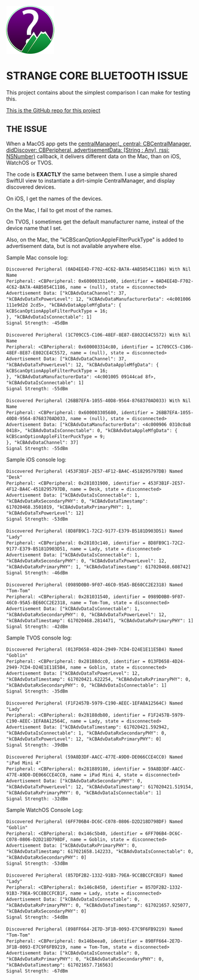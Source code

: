 ![Icon](icon.png)

# STRANGE CORE BLUETOOTH ISSUE

This project contains about the simplest comparison I can make for testing this.

[This is the GitHub repo for this project](https://github.com/ChrisMarshallNY/TestCBIssue)

## THE ISSUE

When a MacOS app gets the [centralManager(_ central: CBCentralManager, didDiscover: CBPeripheral, advertisementData: [String : Any], rssi: NSNumber)](https://developer.apple.com/documentation/corebluetooth/cbcentralmanagerdelegate/1518937-centralmanager) callback, it delivers different data on the Mac, than on iOS, WatchOS or TVOS.

The code is **EXACTLY** the same between them. I use a simple shared SwiftUI view to instantiate a dirt-simple CentralManager, and display discovered devices.

On iOS, I get the names of the devices.

On the Mac, I fail to get most of the names.

On TVOS, I sometimes get the default manufacturer name, insteal of the device name that I set.

Also, on the Mac, the "kCBScanOptionAppleFilterPuckType" is added to advertisement data, but is not available anywhere else.

Sample Mac console log:

    Discovered Peripheral (0AD4EE4D-F702-4C62-BA7A-4AB5054C1186) With Nil Name
    Peripheral: <CBPeripheral: 0x600003311e00, identifier = 0AD4EE4D-F702-4C62-BA7A-4AB5054C1186, name = (null), state = disconnected>
    Advertisement Data: ["kCBAdvDataChannel": 37, "kCBAdvDataTxPowerLevel": 12, "kCBAdvDataManufacturerData": <4c001006 111e9d2d 2cd5>, "kCBAdvDataAppleMfgData": {
    kCBScanOptionAppleFilterPuckType = 16;
    }, "kCBAdvDataIsConnectable": 1]
    Signal Strength: -45dBm

    Discovered Peripheral (1C709CC5-C106-48EF-8E87-E802CE4C5572) With Nil Name
    Peripheral: <CBPeripheral: 0x600003314c80, identifier = 1C709CC5-C106-48EF-8E87-E802CE4C5572, name = (null), state = disconnected>
    Advertisement Data: ["kCBAdvDataChannel": 37, "kCBAdvDataTxPowerLevel": 12, "kCBAdvDataAppleMfgData": {
    kCBScanOptionAppleFilterPuckType = 16;
    }, "kCBAdvDataManufacturerData": <4c001005 09144cad 8f>, "kCBAdvDataIsConnectable": 1]
    Signal Strength: -55dBm

    Discovered Peripheral (26BB7EFA-1055-40D8-9564-8768370AD033) With Nil Name
    Peripheral: <CBPeripheral: 0x600003305680, identifier = 26BB7EFA-1055-40D8-9564-8768370AD033, name = (null), state = disconnected>
    Advertisement Data: ["kCBAdvDataManufacturerData": <4c000906 0310c0a8 0418>, "kCBAdvDataIsConnectable": 0, "kCBAdvDataAppleMfgData": {
    kCBScanOptionAppleFilterPuckType = 9;
    }, "kCBAdvDataChannel": 37]
    Signal Strength: -55dBm

Sample iOS console log:

    Discovered Peripheral (453F3B1F-2E57-4F12-BA4C-4518295797DB) Named "Desk"
    Peripheral: <CBPeripheral: 0x281031900, identifier = 453F3B1F-2E57-4F12-BA4C-4518295797DB, name = Desk, state = disconnected>
    Advertisement Data: ["kCBAdvDataIsConnectable": 1, "kCBAdvDataRxSecondaryPHY": 0, "kCBAdvDataTimestamp": 617020468.3501019, "kCBAdvDataRxPrimaryPHY": 1, "kCBAdvDataTxPowerLevel": 12]
    Signal Strength: -53dBm

    Discovered Peripheral (8D8FB9C1-72C2-9177-E379-B5181D903D51) Named "Lady"
    Peripheral: <CBPeripheral: 0x28103c140, identifier = 8D8FB9C1-72C2-9177-E379-B5181D903D51, name = Lady, state = disconnected>
    Advertisement Data: ["kCBAdvDataIsConnectable": 1, "kCBAdvDataRxSecondaryPHY": 0, "kCBAdvDataTxPowerLevel": 12, "kCBAdvDataRxPrimaryPHY": 1, "kCBAdvDataTimestamp": 617020468.608742]
    Signal Strength: -46dBm

    Discovered Peripheral (0989D0B0-9F07-46C0-95A5-BE60CC2E2318) Named "Tom-Tom"
    Peripheral: <CBPeripheral: 0x281031540, identifier = 0989D0B0-9F07-46C0-95A5-BE60CC2E2318, name = Tom-Tom, state = disconnected>
    Advertisement Data: ["kCBAdvDataIsConnectable": 1, "kCBAdvDataRxSecondaryPHY": 0, "kCBAdvDataTxPowerLevel": 12, "kCBAdvDataTimestamp": 617020468.2814471, "kCBAdvDataRxPrimaryPHY": 1]
    Signal Strength: -42dBm

Sample TVOS console log:

    Discovered Peripheral (013FD658-4D24-2949-7CD4-D24E1E11E5B4) Named "Goblin"
    Peripheral: <CBPeripheral: 0x28188dcc0, identifier = 013FD658-4D24-2949-7CD4-D24E1E11E5B4, name = Goblin, state = disconnected>
    Advertisement Data: ["kCBAdvDataTxPowerLevel": 12, "kCBAdvDataTimestamp": 617020421.622254, "kCBAdvDataRxPrimaryPHY": 0, "kCBAdvDataRxSecondaryPHY": 0, "kCBAdvDataIsConnectable": 1]
    Signal Strength: -35dBm

    Discovered Peripheral (F1F2457B-5979-C190-AEEC-1EFA8A12564C) Named "Lady"
    Peripheral: <CBPeripheral: 0x28188db80, identifier = F1F2457B-5979-C190-AEEC-1EFA8A12564C, name = Lady, state = disconnected>
    Advertisement Data: ["kCBAdvDataTimestamp": 617020421.592942, "kCBAdvDataIsConnectable": 1, "kCBAdvDataRxSecondaryPHY": 0, "kCBAdvDataTxPowerLevel": 12, "kCBAdvDataRxPrimaryPHY": 0]
    Signal Strength: -39dBm

    Discovered Peripheral (59A8D3DF-AACC-477E-A9D0-DE066CCE4CC0) Named "iPad Mini 4"
    Peripheral: <CBPeripheral: 0x281889180, identifier = 59A8D3DF-AACC-477E-A9D0-DE066CCE4CC0, name = iPad Mini 4, state = disconnected>
    Advertisement Data: ["kCBAdvDataRxSecondaryPHY": 0, "kCBAdvDataTxPowerLevel": 12, "kCBAdvDataTimestamp": 617020421.519154, "kCBAdvDataRxPrimaryPHY": 0, "kCBAdvDataIsConnectable": 1]
    Signal Strength: -32dBm

Sample WatchOS Console Log:

    Discovered Peripheral (6FF706B4-DC6C-C078-0806-D2D218D798DF) Named "Goblin"
    Peripheral: <CBPeripheral: 0x146c5b40, identifier = 6FF706B4-DC6C-C078-0806-D2D218D798DF, name = Goblin, state = disconnected>
    Advertisement Data: ["kCBAdvDataRxPrimaryPHY": 0, "kCBAdvDataTimestamp": 617021658.142233, "kCBAdvDataIsConnectable": 0, "kCBAdvDataRxSecondaryPHY": 0]
    Signal Strength: -53dBm

    Discovered Peripheral (857DF2B2-1332-91B3-79EA-9CC8BCCFCB1F) Named "Lady"
    Peripheral: <CBPeripheral: 0x146c8450, identifier = 857DF2B2-1332-91B3-79EA-9CC8BCCFCB1F, name = Lady, state = disconnected>
    Advertisement Data: ["kCBAdvDataIsConnectable": 0, "kCBAdvDataRxPrimaryPHY": 0, "kCBAdvDataTimestamp": 617021657.925077, "kCBAdvDataRxSecondaryPHY": 0]
    Signal Strength: -54dBm

    Discovered Peripheral (898FF664-2E7D-3F1B-0093-E7C9F6FB9219) Named "Tom-Tom"
    Peripheral: <CBPeripheral: 0x146beea0, identifier = 898FF664-2E7D-3F1B-0093-E7C9F6FB9219, name = Tom-Tom, state = disconnected>
    Advertisement Data: ["kCBAdvDataIsConnectable": 0, "kCBAdvDataRxPrimaryPHY": 0, "kCBAdvDataRxSecondaryPHY": 0, "kCBAdvDataTimestamp": 617021657.716563]
    Signal Strength: -67dBm

